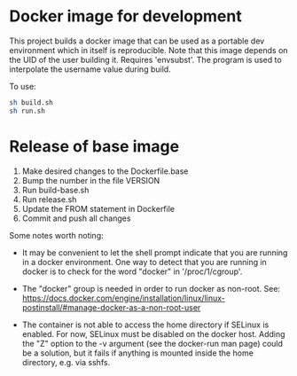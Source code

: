# Docker image for development

This project builds a docker image that can be used as a portable dev environment which in itself is reproducible.
Note that this image depends on the UID of the user building it.
Requires 'envsubst'. 
The program is used to interpolate the username value during build.

To use:

```sh
sh build.sh
sh run.sh
```

# Release of base image

1. Make desired changes to the Dockerfile.base
2. Bump the number in the file VERSION
3. Run build-base.sh
4. Run release.sh
5. Update the FROM statement in Dockerfile
6. Commit and push all changes

Some notes worth noting:

* It may be convenient to let the shell prompt indicate that you are
  running in a docker environment.
  One way to detect that you are running in docker is to check for the
  word "docker" in '/proc/1/cgroup'.

* The "docker" group is needed in order to run docker as non-root.
  See: https://docs.docker.com/engine/installation/linux/linux-postinstall/#manage-docker-as-a-non-root-user

* The container is not able to access the home directory if SELinux is
  enabled.
  For now, SELinux must be disabled on the docker host.
  Adding the "Z" option to the -v argument (see the docker-run man page)
  could be a solution, but it fails if anything is mounted inside the
  home directory, e.g. via sshfs.
